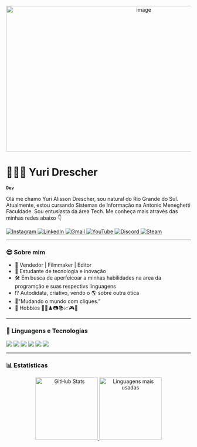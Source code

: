 <!-- Banner -->
<p align="center">
 <img width="735" height="397" alt="image" src="https://github.com/user-attachments/assets/dbb0b046-f971-4be1-b34e-ffc055d62942" />


# 👨🏻‍💻 Yuri Drescher

**`Dev`**

Olá me chamo Yuri Alisson Drescher, sou natural do Rio Grande do Sul. Atualmente, estou cursando Sistemas de Informação na Antonio Meneghetti Faculdade. Sou entusiasta da área Tech. Me conheça mais através das minhas redes abaixo 👇


<p align="left">
    <a href="https://www.instagram.com/yurialissondrescher/" target="_blank">
        <img alt="Instagram" title="Me siga no Instagram" src="https://img.shields.io/badge/Instagram-E4405F?style=for-the-badge&logo=instagram&logoColor=white"/>
    </a>
    <a href="https://www.linkedin.com/in/yurialissondrescher/" target="_blank">
        <img alt="LinkedIn" title="Veja meu perfil no LinkedIn" src="https://img.shields.io/badge/LinkedIn-0077B5?style=for-the-badge&logo=linkedin&logoColor=white"/>
    </a>
    <a href="mailto:yuridrescheryd@gmail.com" target="_blank">
        <img alt="Gmail" title="Me mande um email" src="https://img.shields.io/badge/Gmail-D14836?style=for-the-badge&logo=gmail&logoColor=white"/>
    </a>
    <a href="https://www.youtube.com/@yurialissondrescher?sub_confirmation=1" target="_blank">
        <img alt="YouTube" title="Inscreva-se no meu canal" src="https://img.shields.io/badge/YouTube-FF0000?style=for-the-badge&logo=youtube&logoColor=white"/>
    </a>
  <a href="https://discord.com/users/yurialissondrescher" target="_blank">
        <img alt="Discord" title="Meu Discord" src="https://img.shields.io/badge/Discord-7289DA?style=for-the-badge&logo=discord&logoColor=white"/>
    </a>
    <a href="https://steamcommunity.com/profiles/76561199277689795/" target="_blank">
        <img alt="Steam" title="Meu perfil Steam" src="https://img.shields.io/badge/Steam-171A21?style=for-the-badge&logo=steam&logoColor=white"/>
    </a>
</p>




---

### 😎 Sobre mim
- 💼 Vendedor | Filmmaker | Editor
- 📖 Estudante de tecnologia e inovação
- 🛠️ Em busca de aperfeicoar a minhas habilidades na area da programção e suas respectivs linguagens
- ⁉️ Autodidata, criativo, vendo o 🌎 sobre outra ótica
- 🧠"Mudando o mundo com cliques.”
- 🥇 Hobbies 🏀🏐♟️📷📚📈🎮🍔
---

### 🤖 Linguagens e Tecnologias

<p align="left">
  <img src="https://img.shields.io/badge/-Python-333333?style=flat&logo=python" />
  <img src="https://img.shields.io/badge/-JavaScript-333333?style=flat&logo=javascript" />
  <img src="https://img.shields.io/badge/-HTML5-333333?style=flat&logo=html5" />
  <img src="https://img.shields.io/badge/-CSS3-333333?style=flat&logo=css3" />
  <img src="https://img.shields.io/badge/-Git-333333?style=flat&logo=git" />
  <img src="https://img.shields.io/badge/-VS%20Code-333333?style=flat&logo=visual-studio-code&logoColor=007ACC" />
</p>


---

### 📊 Estatísticas

<div align="center">
  <a href="https://github.com/yuridrescher">
    <img src="https://github-readme-stats.vercel.app/api?username=yuridrescher&show_icons=true&theme=tokyonight&title_color=00CED1&text_color=FFFFFF&icon_color=00CED1&bg_color=000000&include_all_commits=true&count_private=true&hide_border=true&locale=pt-br" height="170" alt="GitHub Stats"/>
  </a>
  <a href="https://github.com/yuridrescher">
    <img src="https://github-readme-stats.vercel.app/api/top-langs?username=yuridrescher&layout=compact&langs_count=8&theme=tokyonight&title_color=00CED1&text_color=FFFFFF&bg_color=000000&hide_border=true" height="170" alt="Linguagens mais usadas"/>
  </a>
</div>






